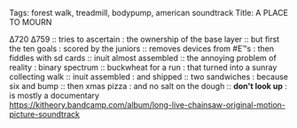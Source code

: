 Tags: forest walk, treadmill, bodypump, american soundtrack
Title: A PLACE TO MOURN
  
∆720 ∆759 :: tries to ascertain : the ownership of the base layer :: but first the ten goals : scored by the juniors :: removes devices from #E™s : then fiddles with sd cards :: inuit almost assembled :: the annoying problem of reality : binary spectrum :: buckwheat for a run : that turned into a sunray collecting walk :: inuit assembled : and shipped :: two sandwiches : because six and bump :: then xmas pizza : and no salt on the dough :: **don't look up** : is mostly a documentary  
<https://kitheory.bandcamp.com/album/long-live-chainsaw-original-motion-picture-soundtrack>
